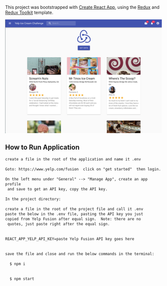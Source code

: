 This project was bootstrapped with [Create React App](https://github.com/facebook/create-react-app), using the [Redux](https://redux.js.org/) and [Redux Toolkit](https://redux-toolkit.js.org/) template.

![Screen shot of App](/src/assets/screenShot.png?raw=true "yelp Ice Cream Challenge")

## How to Run Application

```
create a file in the root of the application and name it .env

Goto: https://www.yelp.com/fusion  click on "get started"  then login.

On the left menu under "General" --> "Manage App", create an app profile
 and save to get an API key, copy the API key.

In the project directory:

create a file in the root of the project file and call it .env
paste the below in the .env file, pasting the API key you just
copied from Yelp Fusion after equal sign.  Note: there are no
 quotes, just paste right after the equal sign.


REACT_APP_YELP_API_KEY=paste Yelp Fusion API key goes here


save the file and close and run the below commands in the terminal:

  $ npm i


  $ npm start
```
